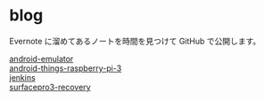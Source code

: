 blog
====

Evernote に溜めてあるノートを時間を見つけて GitHub で公開します。

[android-emulator](android-emulator)  
[android-things-raspberry-pi-3](android-things-raspberry-pi-3)  
[jenkins](jenkins)  
[surfacepro3-recovery](surfacepro3-recovery)
